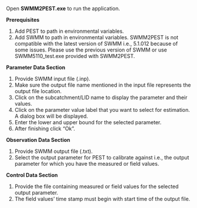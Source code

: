 Open <b>SWMM2PEST.exe</b> to run the application.

<b>Prerequisites</b>

1.	Add PEST to path in environmental variables.
2.	Add SWMM to path in environmental variables. SWMM2PEST is not compatible with the latest version of SWMM i.e., 5.1.012 because of some issues. Please use the previous version of SWMM or use SWMM5110_test.exe provided with SWMM2PEST.

<b>Parameter Data Section</b>

1.	Provide SWMM input file (.inp).
2.	Make sure the output file name mentioned in the input file represents the output file location. 
3.	Click on the subcatchment/LID name to display the parameter and their values.
4.	Click on the parameter value label that you want to select for estimation. A dialog box will be displayed.
5.	Enter the lower and upper bound for the selected parameter.
6.	After finishing click “Ok”.

<b>Observation Data Section</b>

1.	Provide SWMM output file (.txt).
2.	Select the output parameter for PEST to calibrate against i.e., the output parameter for which you have the measured or field values.

<b>Control Data Section</b>

1.	Provide the file containing measured or field values for the selected output parameter.
2.	The field values’ time stamp must begin with start time of the output file.
